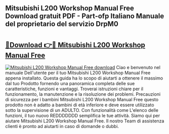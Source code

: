 ## Mitsubishi L200 Workshop Manual Free Download gratuit PDF - Part-ofp Italiano Manuale del proprietario del servizio DrpM0

# <h2><a href="http://dfaylpp.blite.top/?on=Mitsubishi+L200+Workshop+Manual+Free">🔗Download 👉🔴 Mitsubishi L200 Workshop Manual Free</a></h2>

[![Mitsubishi L200 Workshop Manual Free download](https://i.imgur.com/lujVjoI.png)](http://dfaylpp.blite.top/?on=Mitsubishi+L200+Workshop+Manual+Free)
Ciao e benvenuto nel manuale Dell'utente per il tuo Mitsubishi L200 Workshop Manual Free appena installato. Questa guida ha lo scopo di aiutarti a ottenere il massimo dal tuo Prodotto fornendo una panoramica completa delle sue caratteristiche, funzioni e vantaggi. Troverai istruzioni chiare per il funzionamento, la manutenzione e la risoluzione dei problemi. Precauzioni di sicurezza per i bambini Mitsubishi L200 Workshop Manual Free questo prodotto non è adatto a bambini di età inferiore e deve essere utilizzato sotto la supervisione di un ADULTO. Con funzionalità come L'elenco delle funzioni, il tuo nuovo REDDDDDDD semplifica le tue attività. Siamo qui per aiutare Mitsubishi L200 Workshop Manual Free. Il nostro Team di assistenza clienti è pronto ad aiutarti in caso di domande o dubbi.
